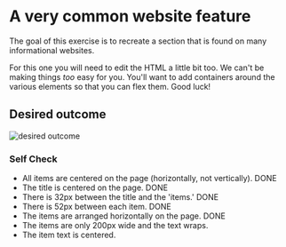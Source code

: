 # A very common website feature

The goal of this exercise is to recreate a section that is found on many informational websites.

For this one you will need to edit the HTML a little bit too. We can't be making things _too_ easy for you. You'll want to add containers around the various elements so that you can flex them. Good luck!

## Desired outcome

![desired outcome](./desired-outcome.png)

### Self Check

- All items are centered on the page (horizontally, not vertically). DONE
- The title is centered on the page. DONE
- There is 32px between the title and the 'items.' DONE
- There is 52px between each item. DONE
- The items are arranged horizontally on the page. DONE
- The items are only 200px wide and the text wraps. 
- The item text is centered.
